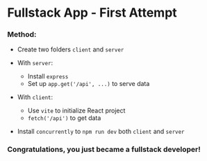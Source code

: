 # Fullstack App - First Attempt

### Method:

- Create two folders `client` and `server`

- With `server`:
  - Install `express`
  - Set up `app.get('/api', ...)` to serve data
- With `client`:
  - Use `vite` to initialize React project
  - `fetch('/api')` to get data

- Install `concurrently` to `npm run dev` both `client` and `server`

### Congratulations, you just became a fullstack developer!
